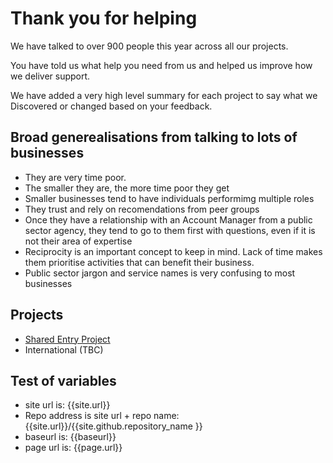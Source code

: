# Thank you for helping

We have talked to over 900 people this year across all our projects. 

You have told us what help you need from us and helped us improve how we deliver support.

We have added a very high level summary for each project to say what we Discovered or changed based on your feedback. 


## Broad generealisations from talking to lots of businesses
- They are very time poor.
- The smaller they are, the more time poor they get
- Smaller businesses tend to have individuals performimg multiple roles
- They trust and rely on recomendations from peer groups
- Once they have a relationship with an Account Manager from a public sector agency, they tend to go to them first with questions, even if it is not their area of expertise
- Reciprocity is an important concept to keep in mind. Lack of time makes them prioritise activities that can benefit their business.
- Public sector jargon and service names is very confusing to most businesses

## Projects
- [Shared Entry Project](feedbackSEP.html)
- International (TBC)

## Test of variables
- site url is: {{site.url}}
- Repo address is site url + repo name: {{site.url}}/{{site.github.repository_name }}
- baseurl is: {{baseurl}}
- page url is: {{page.url}}




